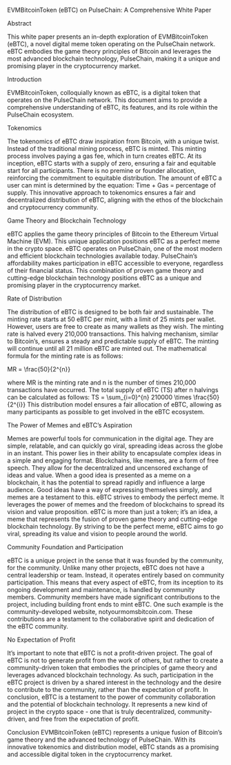 EVMBitcoinToken (eBTC) on PulseChain: A Comprehensive White Paper


Abstract

This white paper presents an in-depth exploration of EVMBitcoinToken (eBTC), a novel digital meme token operating on the PulseChain network. eBTC embodies the game theory principles of Bitcoin and leverages the most advanced blockchain technology, PulseChain, making it a unique and promising player in the cryptocurrency market.


Introduction

EVMBitcoinToken, colloquially known as eBTC, is a digital token that operates on the PulseChain network. This document aims to provide a comprehensive understanding of eBTC, its features, and its role within the PulseChain ecosystem.


Tokenomics

The tokenomics of eBTC draw inspiration from Bitcoin, with a unique twist. Instead of the traditional mining process, eBTC is minted. This minting process involves paying a gas fee, which in turn creates eBTC. At its inception, eBTC starts with a supply of zero, ensuring a fair and equitable start for all participants. There is no premine or founder allocation, reinforcing the commitment to equitable distribution. The amount of eBTC a user can mint is determined by the equation: Time + Gas = percentage of supply. This innovative approach to tokenomics ensures a fair and decentralized distribution of eBTC, aligning with the ethos of the blockchain and cryptocurrency community.


Game Theory and Blockchain Technology

eBTC applies the game theory principles of Bitcoin to the Ethereum Virtual Machine (EVM). This unique application positions eBTC as a perfect meme in the crypto space. eBTC operates on PulseChain, one of the most modern and efficient blockchain technologies available today. PulseChain’s affordability makes participation in eBTC accessible to everyone, regardless of their financial status. This combination of proven game theory and cutting-edge blockchain technology positions eBTC as a unique and promising player in the cryptocurrency market.


Rate of Distribution

The distribution of eBTC is designed to be both fair and sustainable. The minting rate starts at 50 eBTC per mint, with a limit of 25 mints per wallet. However, users are free to create as many wallets as they wish.
The minting rate is halved every 210,000 transactions. This halving mechanism, similar to Bitcoin’s, ensures a steady and predictable supply of eBTC. The minting will continue until all 21 million eBTC are minted out.
The mathematical formula for the minting rate is as follows:


MR = \frac{50}{2^{n}}

where MR is the minting rate and n is the number of times 210,000 transactions have occurred.
The total supply of eBTC (TS) after n halvings can be calculated as follows:
TS = \sum_{i=0}^{n} 210000 \times \frac{50}{2^{i}}
This distribution model ensures a fair allocation of eBTC, allowing as many participants as possible to get involved in the eBTC ecosystem.


The Power of Memes and eBTC’s Aspiration

Memes are powerful tools for communication in the digital age. They are simple, relatable, and can quickly go viral, spreading ideas across the globe in an instant. This power lies in their ability to encapsulate complex ideas in a simple and engaging format.
Blockchains, like memes, are a form of free speech. They allow for the decentralized and uncensored exchange of ideas and value. When a good idea is presented as a meme on a blockchain, it has the potential to spread rapidly and influence a large audience.
Good ideas have a way of expressing themselves simply, and memes are a testament to this.
eBTC strives to embody the perfect meme. It leverages the power of memes and the freedom of blockchains to spread its vision and value proposition. eBTC is more than just a token; it’s an idea, a meme that represents the fusion of proven game theory and cutting-edge blockchain technology. By striving to be the perfect meme, eBTC aims to go viral, spreading its value and vision to people around the world.


Community Foundation and Participation

eBTC is a unique project in the sense that it was founded by the community, for the community. Unlike many other projects, eBTC does not have a central leadership or team. Instead, it operates entirely based on community participation. This means that every aspect of eBTC, from its inception to its ongoing development and maintenance, is handled by community members.
Community members have made significant contributions to the project, including building front ends to mint eBTC. One such example is the community-developed website, notyourmomsbitcoin.com. These contributions are a testament to the collaborative spirit and dedication of the eBTC community.


No Expectation of Profit

It’s important to note that eBTC is not a profit-driven project. The goal of eBTC is not to generate profit from the work of others, but rather to create a community-driven token that embodies the principles of game theory and leverages advanced blockchain technology. As such, participation in the eBTC project is driven by a shared interest in the technology and the desire to contribute to the community, rather than the expectation of profit.
In conclusion, eBTC is a testament to the power of community collaboration and the potential of blockchain technology. It represents a new kind of project in the crypto space - one that is truly decentralized, community-driven, and free from the expectation of profit.

Conclusion
EVMBitcoinToken (eBTC) represents a unique fusion of Bitcoin’s game theory and the advanced technology of PulseChain. With its innovative tokenomics and distribution model, eBTC stands as a promising and accessible digital token in the cryptocurrency market.

